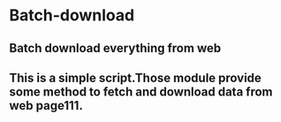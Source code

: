 # Batch-download
## Batch download everything from web
## This is a simple script.Those module provide some method to fetch and download data from web page111.
